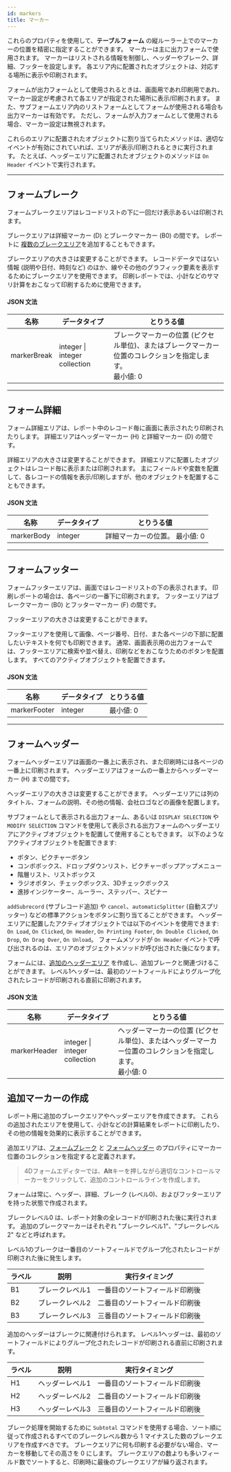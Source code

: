 ```yaml
---
id: markers
title: マーカー
---
```


これらのプロパティを使用して、**テーブルフォーム** の縦ルーラー上でのマーカーの位置を精密に指定することができます。 マーカーは主に出力フォームで使用されます。 マーカーはリストされる情報を制御し、ヘッダーやブレーク、詳細、フッターを設定します。 各エリア内に配置されたオブジェクトは、対応する場所に表示や印刷されます。

フォームが出力フォームとして使用されるときは、画面用であれ印刷用であれ、マーカー設定が考慮されて各エリアが指定された場所に表示/印刷されます。 また、サブフォームエリア内のリストフォームとしてフォームが使用される場合も出力マーカーは有効です。 ただし、フォームが入力フォームとして使用される場合、マーカー設定は無視されます。

これらのエリアに配置されたオブジェクトに割り当てられたメソッドは、適切なイベントが有効にされていれば、エリアが表示/印刷されるときに実行されます。 たとえば、ヘッダーエリアに配置されたオブジェクトのメソッドは `On Header` イベントで実行されます。

---

## フォームブレーク

フォームブレークエリアはレコードリストの下に一回だけ表示あるいは印刷されます。

ブレークエリアは詳細マーカー (D) とブレークマーカー (B0) の間です。 レポートに [複数のブレークエリア](#追加マーカーの作成)を追加することもできます。

ブレークエリアの大きさは変更することができます。 レコードデータではない情報 (説明や日付、時刻など) のほか、線やその他のグラフィック要素を表示するためにブレークエリアを使用できます。 印刷レポートでは、小計などのサマリ計算をおこなって印刷するために使用できます。

#### JSON 文法

| 名称          | データタイプ                        | とりうる値                                                                                          |
| ----------- | ----------------------------- | ---------------------------------------------------------------------------------------------- |
| markerBreak | integer \| integer collection | ブレークマーカーの位置 (ピクセル単位)、またはブレークマーカー位置のコレクションを指定します。<br/>最小値: 0 |

---

## フォーム詳細

フォーム詳細エリアは、レポート中のレコード毎に画面に表示されたり印刷されたりします。 詳細エリアはヘッダーマーカー (H) と詳細マーカー (D) の間です。

詳細エリアの大きさは変更することができます。 詳細エリアに配置したオブジェクトはレコード毎に表示または印刷されます。 主にフィールドや変数を配置して、各レコードの情報を表示/印刷しますが、他のオブジェクトを配置することもできます。

#### JSON 文法

| 名称         | データタイプ  | とりうる値                             |
| ---------- | ------- | --------------------------------- |
| markerBody | integer | 詳細マーカーの位置。 最小値: 0 |

---

## フォームフッター

フォームフッターエリアは、画面ではレコードリストの下の表示されます。 印刷レポートの場合は、各ページの一番下に印刷されます。 フッターエリアはブレークマーカー (B0) とフッターマーカー (F) の間です。

フッターエリアの大きさは変更することができます。

フッターエリアを使用して画像、ページ番号、日付、また各ページの下部に配置したいテキストを何でも印刷できます。 通常、画面表示用の出力フォームでは、フッターエリアに検索や並べ替え、印刷などをおこなうためのボタンを配置します。 すべてのアクティブオブジェクトを配置できます。

#### JSON 文法

| 名称           | データタイプ  | とりうる値                  |
| ------------ | ------- | ---------------------- |
| markerFooter | integer | 最小値: 0 |

---

## フォームヘッダー

フォームヘッダーエリアは画面の一番上に表示され、また印刷時には各ページの一番上に印刷されます。 ヘッダーエリアはフォームの一番上からヘッダーマーカー (H) までの間です。

ヘッダーエリアの大きさは変更することができます。 ヘッダーエリアには列のタイトル、フォームの説明、その他の情報、会社ロゴなどの画像を配置します。

サブフォームとして表示される出力フォーム、あるいは `DISPLAY SELECTION` や `MODIFY SELECTION` コマンドを使用して表示される出力フォームのヘッダーエリアにアクティブオブジェクトを配置して使用することもできます。 以下のようなアクティブオブジェクトを配置できます:

- ボタン、ピクチャーボタン
- コンボボックス、ドロップダウンリスト、ピクチャーポップアップメニュー
- 階層リスト、リストボックス
- ラジオボタン、チェックボックス、3Dチェックボックス
- 進捗インジケーター、ルーラー、ステッパー、スピナー

`addSubrecord` (サブレコード追加) や `cancel`、`automaticSplitter` (自動スプリッター) などの標準アクションをボタンに割り当てることができます。 ヘッダーエリアに配置したアクティブオブジェクトでは以下のイベントを使用できます: `On Load`, `On Clicked`, `On Header`, `On Printing Footer`, `On Double Clicked`, `On Drop`, `On Drag Over`, `On Unload`。 フォームメソッドが `On Header` イベントで呼び出されるのは、エリアのオブジェクトメソッドが呼び出された後になります。

フォームには、[追加のヘッダーエリア](#追加マーカーの作成) を作成し、追加ブレークと関連づけることができます。 レベル1ヘッダーは、最初のソートフィールドによりグループ化されたレコードが印刷される直前に印刷されます。

#### JSON 文法

| 名称           | データタイプ                        | とりうる値                                                                                           |
| ------------ | ----------------------------- | ----------------------------------------------------------------------------------------------- |
| markerHeader | integer \| integer collection | ヘッダーマーカーの位置 (ピクセル単位)、またはヘッダーマーカー位置のコレクションを指定します。 <br/>最小値: 0 |

## 追加マーカーの作成

レポート用に追加のブレークエリアやヘッダーエリアを作成できます。 これらの追加されたエリアを使用して、小計などの計算結果をレポートに印刷したり、その他の情報を効果的に表示することができます。

追加エリアは、[フォームブレーク](#フォームブレーク) と [フォームヘッダー](#フォームヘッダー) のプロパティにマーカー位置のコレクションを指定すると定義されます。

> 4Dフォームエディターでは、**Alt**キーを押しながら適切なコントロールマーカーをクリックして、追加のコントロールラインを作成します。

フォームは常に、ヘッダー、詳細、ブレーク (レベル0)、およびフッターエリアを持った状態で作成されます。

ブレークレベル0 は、レポート対象の全レコードが印刷された後に実行されます。 追加のブレークマーカーはそれぞれ "ブレークレベル1"、"ブレークレベル2" などと呼ばれます。

レベル1のブレークは一番目のソートフィールドでグループ化されたレコードが印刷された後に発生します。

| ラベル | 説明       | 実行タイミング         |
| --- | -------- | --------------- |
| B1  | ブレークレベル1 | 一番目のソートフィールド印刷後 |
| B2  | ブレークレベル2 | 二番目のソートフィールド印刷後 |
| B3  | ブレークレベル3 | 三番目のソートフィールド印刷後 |

追加のヘッダーはブレークに関連付けられます。 レベル1ヘッダーは、最初のソートフィールドによりグループ化されたレコードが印刷される直前に印刷されます。

| ラベル | 説明       | 実行タイミング         |
| --- | -------- | --------------- |
| H1  | ヘッダーレベル1 | 一番目のソートフィールド印刷後 |
| H2  | ヘッダーレベル2 | 二番目のソートフィールド印刷後 |
| H3  | ヘッダーレベル3 | 三番目のソートフィールド印刷後 |

ブレーク処理を開始するために `Subtotal` コマンドを使用する場合、ソート順に従って作成されるすべてのブレークレベル数から 1 マイナスした数のブレークエリアを作成すべきです。 ブレークエリアに何も印刷する必要がない場合、マーカーを移動してその高さを 0 にします。 ブレークエリアの数よりも多いフィールド数でソートすると、印刷時に最後のブレークエリアが繰り返されます。

